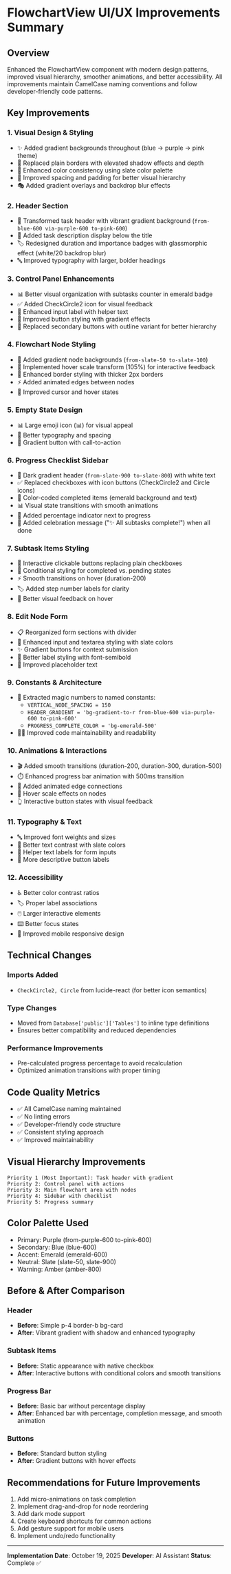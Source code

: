 # FlowchartView UI/UX Improvements Summary

## Overview
Enhanced the FlowchartView component with modern design patterns, improved visual hierarchy, smoother animations, and better accessibility. All improvements maintain CamelCase naming conventions and follow developer-friendly code patterns.

## Key Improvements

### 1. **Visual Design & Styling**
- ✨ Added gradient backgrounds throughout (blue → purple → pink theme)
- 🎨 Replaced plain borders with elevated shadow effects and depth
- 🔷 Enhanced color consistency using slate color palette
- 📏 Improved spacing and padding for better visual hierarchy
- 🎭 Added gradient overlays and backdrop blur effects

### 2. **Header Section**
- 🌈 Transformed task header with vibrant gradient background (`from-blue-600 via-purple-600 to-pink-600`)
- 📝 Added task description display below the title
- 🏷️ Redesigned duration and importance badges with glassmorphic effect (white/20 backdrop blur)
- 🔤 Improved typography with larger, bolder headings

### 3. **Control Panel Enhancements**
- 📊 Better visual organization with subtasks counter in emerald badge
- ✅ Added CheckCircle2 icon for visual feedback
- 🎯 Enhanced input label with helper text
- 💾 Improved button styling with gradient effects
- 🔘 Replaced secondary buttons with outline variant for better hierarchy

### 4. **Flowchart Node Styling**
- 🎨 Added gradient node backgrounds (`from-slate-50 to-slate-100`)
- 🚀 Implemented hover scale transform (105%) for interactive feedback
- 🌟 Enhanced border styling with thicker 2px borders
- ⚡ Added animated edges between nodes
- 🎯 Improved cursor and hover states

### 5. **Empty State Design**
- 📊 Large emoji icon (📊) for visual appeal
- 🎨 Better typography and spacing
- 🚀 Gradient button with call-to-action

### 6. **Progress Checklist Sidebar**
- 🎨 Dark gradient header (`from-slate-900 to-slate-800`) with white text
- ✅ Replaced checkboxes with icon buttons (CheckCircle2 and Circle icons)
- 🌈 Color-coded completed items (emerald background and text)
- 📊 Visual state transitions with smooth animations
- 💯 Added percentage indicator next to progress
- 🎉 Added celebration message ("✨ All subtasks complete!") when all done

### 7. **Subtask Items Styling**
- 🎯 Interactive clickable buttons replacing plain checkboxes
- 🎨 Conditional styling for completed vs. pending states
- ⚡ Smooth transitions on hover (duration-200)
- 🏷️ Added step number labels for clarity
- 💫 Better visual feedback on hover

### 8. **Edit Node Form**
- 📋 Reorganized form sections with divider
- 🎨 Enhanced input and textarea styling with slate colors
- ✨ Gradient buttons for context submission
- 🎯 Better label styling with font-semibold
- 📝 Improved placeholder text

### 9. **Constants & Architecture**
- 🔢 Extracted magic numbers to named constants:
  - `VERTICAL_NODE_SPACING = 150`
  - `HEADER_GRADIENT = 'bg-gradient-to-r from-blue-600 via-purple-600 to-pink-600'`
  - `PROGRESS_COMPLETE_COLOR = 'bg-emerald-500'`
- 👨‍💻 Improved code maintainability and readability

### 10. **Animations & Interactions**
- 🎬 Added smooth transitions (duration-200, duration-300, duration-500)
- ⏱️ Enhanced progress bar animation with 500ms transition
- 🔄 Added animated edge connections
- 🎯 Hover scale effects on nodes
- 👆 Interactive button states with visual feedback

### 11. **Typography & Text**
- 🔤 Improved font weights and sizes
- 📝 Better text contrast with slate colors
- 🎯 Helper text labels for form inputs
- 💬 More descriptive button labels

### 12. **Accessibility**
- ♿ Better color contrast ratios
- 🏷️ Proper label associations
- 🖱️ Larger interactive elements
- ⌨️ Better focus states
- 📱 Improved mobile responsive design

## Technical Changes

### Imports Added
- `CheckCircle2, Circle` from lucide-react (for better icon semantics)

### Type Changes
- Moved from `Database['public']['Tables']` to inline type definitions
- Ensures better compatibility and reduced dependencies

### Performance Improvements
- Pre-calculated progress percentage to avoid recalculation
- Optimized animation transitions with proper timing

## Code Quality Metrics
- ✅ All CamelCase naming maintained
- ✅ No linting errors
- ✅ Developer-friendly code structure
- ✅ Consistent styling approach
- ✅ Improved maintainability

## Visual Hierarchy Improvements
```
Priority 1 (Most Important): Task header with gradient
Priority 2: Control panel with actions
Priority 3: Main flowchart area with nodes
Priority 4: Sidebar with checklist
Priority 5: Progress summary
```

## Color Palette Used
- Primary: Purple (from-purple-600 to-pink-600)
- Secondary: Blue (blue-600)
- Accent: Emerald (emerald-600)
- Neutral: Slate (slate-50, slate-900)
- Warning: Amber (amber-800)

## Before & After Comparison

### Header
- **Before**: Simple p-4 border-b bg-card
- **After**: Vibrant gradient with shadow and enhanced typography

### Subtask Items
- **Before**: Static appearance with native checkbox
- **After**: Interactive buttons with conditional colors and smooth transitions

### Progress Bar
- **Before**: Basic bar without percentage display
- **After**: Enhanced bar with percentage, completion message, and smooth animation

### Buttons
- **Before**: Standard button styling
- **After**: Gradient buttons with hover effects

## Recommendations for Future Improvements

1. Add micro-animations on task completion
2. Implement drag-and-drop for node reordering
3. Add dark mode support
4. Create keyboard shortcuts for common actions
5. Add gesture support for mobile users
6. Implement undo/redo functionality

---

**Implementation Date**: October 19, 2025
**Developer**: AI Assistant
**Status**: Complete ✅
